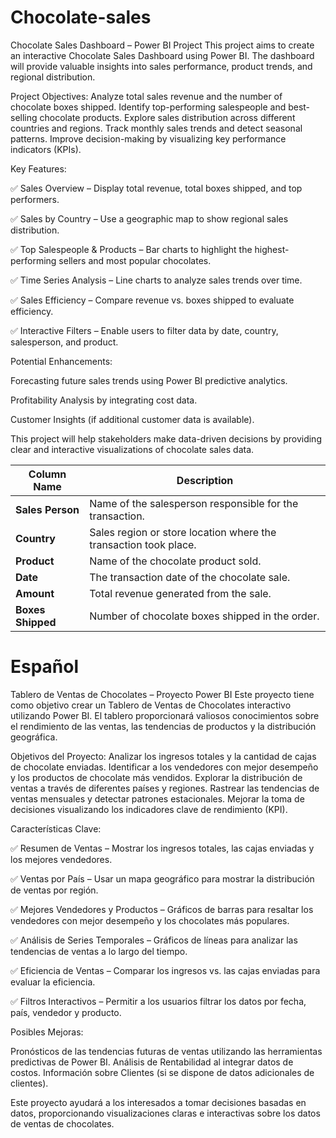 # Chocolate-sales
Chocolate Sales Dashboard – Power BI Project
This project aims to create an interactive Chocolate Sales Dashboard using Power BI. The dashboard will provide valuable insights into sales performance, product trends, and regional distribution.

Project Objectives:
Analyze total sales revenue and the number of chocolate boxes shipped.
Identify top-performing salespeople and best-selling chocolate products.
Explore sales distribution across different countries and regions.
Track monthly sales trends and detect seasonal patterns.
Improve decision-making by visualizing key performance indicators (KPIs).

Key Features:

✅ Sales Overview – Display total revenue, total boxes shipped, and top performers.

✅ Sales by Country – Use a geographic map to show regional sales distribution.

✅ Top Salespeople & Products – Bar charts to highlight the highest-performing sellers and most popular chocolates.

✅ Time Series Analysis – Line charts to analyze sales trends over time.

✅ Sales Efficiency – Compare revenue vs. boxes shipped to evaluate efficiency.

✅ Interactive Filters – Enable users to filter data by date, country, salesperson, and product.

Potential Enhancements:

Forecasting future sales trends using Power BI predictive analytics.

Profitability Analysis by integrating cost data.

Customer Insights (if additional customer data is available).

This project will help stakeholders make data-driven decisions by providing clear and interactive visualizations of chocolate sales data.


| **Column Name**   | **Description** |
|-------------------|---------------|
| **Sales Person**  | Name of the salesperson responsible for the transaction. |
| **Country**       | Sales region or store location where the transaction took place. |
| **Product**       | Name of the chocolate product sold. |
| **Date**         | The transaction date of the chocolate sale. |
| **Amount**       | Total revenue generated from the sale. |
| **Boxes Shipped** | Number of chocolate boxes shipped in the order. |



# Español
Tablero de Ventas de Chocolates – Proyecto Power BI
Este proyecto tiene como objetivo crear un Tablero de Ventas de Chocolates interactivo utilizando Power BI. El tablero proporcionará valiosos conocimientos sobre el rendimiento de las ventas, las tendencias de productos y la distribución geográfica.

Objetivos del Proyecto:
Analizar los ingresos totales y la cantidad de cajas de chocolate enviadas.
Identificar a los vendedores con mejor desempeño y los productos de chocolate más vendidos.
Explorar la distribución de ventas a través de diferentes países y regiones.
Rastrear las tendencias de ventas mensuales y detectar patrones estacionales.
Mejorar la toma de decisiones visualizando los indicadores clave de rendimiento (KPI).

Características Clave:

✅ Resumen de Ventas – Mostrar los ingresos totales, las cajas enviadas y los mejores vendedores.

✅ Ventas por País – Usar un mapa geográfico para mostrar la distribución de ventas por región.

✅ Mejores Vendedores y Productos – Gráficos de barras para resaltar los vendedores con mejor desempeño y los chocolates más populares.

✅ Análisis de Series Temporales – Gráficos de líneas para analizar las tendencias de ventas a lo largo del tiempo.

✅ Eficiencia de Ventas – Comparar los ingresos vs. las cajas enviadas para evaluar la eficiencia.

✅ Filtros Interactivos – Permitir a los usuarios filtrar los datos por fecha, país, vendedor y producto.

Posibles Mejoras:

Pronósticos de las tendencias futuras de ventas utilizando las herramientas predictivas de Power BI.
Análisis de Rentabilidad al integrar datos de costos.
Información sobre Clientes (si se dispone de datos adicionales de clientes).

Este proyecto ayudará a los interesados a tomar decisiones basadas en datos, proporcionando visualizaciones claras e interactivas sobre los datos de ventas de chocolates.
